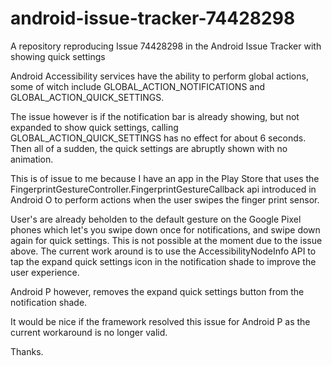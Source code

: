 # android-issue-tracker-74428298
A repository reproducing Issue 74428298 in the Android Issue Tracker with showing quick settings

Android Accessibility services have the ability to perform global actions, some of witch include GLOBAL_ACTION_NOTIFICATIONS and GLOBAL_ACTION_QUICK_SETTINGS.

The issue however is if the notification bar is already showing, but not expanded to show quick settings, calling GLOBAL_ACTION_QUICK_SETTINGS has no effect for about 6 seconds. Then all of a sudden, the quick settings are abruptly shown with no animation.

This is of issue to me because I have an app in the Play Store that uses the FingerprintGestureController.FingerprintGestureCallback api introduced in Android O to perform actions when the user swipes the finger print sensor.

User's are already beholden to the default gesture on the Google Pixel phones which let's you swipe down once for notifications, and swipe down again for quick settings. This is not possible at the moment due to the issue above. The current work around is to use the AccessibilityNodeInfo API to tap the expand quick settings icon in the notification shade to improve the user experience.

Android P however, removes the expand quick settings button from the notification shade. 

It would be nice if the framework resolved this issue for Android P as the current workaround is no longer valid.

Thanks.
